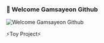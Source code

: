 ### 👋 Welcome Gamsayeon Github
![Welcome Gamsayeon Github](https://capsule-render.vercel.app/api?type=Rect&color=1C1C1C&height=50&section=header&text=Welcome%20Gamsayeon%20Github&fontSize=20)


⚡Toy Project⚡

